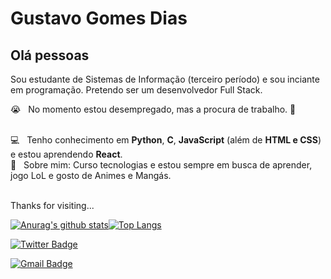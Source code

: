 # Gustavo Gomes Dias
## Olá pessoas
Sou estudante de Sistemas de Informação (terceiro período) e sou inciante em programação.
Pretendo ser um desenvolvedor Full Stack.

  😭 &nbsp; No momento estou desempregado, mas a procura de trabalho. 🙂
  
  <br/> 💻 &nbsp; Tenho conhecimento em **Python**, **C**, **JavaScript** (além de **HTML e CSS**) e estou aprendendo **React**.
  <br/> 💬 &nbsp; Sobre mim: Curso tecnologias e estou sempre em busca de aprender, jogo LoL e gosto de Animes e Mangás.
  
  <br/> Thanks for visiting...
  
[![Anurag's github stats](https://github-readme-stats.vercel.app/api?username=GustavoGomesDias&theme=tokyonight)](https://github.com/anuraghazra/github-readme-stats)[![Top Langs](https://github-readme-stats.vercel.app/api/top-langs/?username=GustavoGomesDias&theme=tokyonight)](https://github.com/anuraghazra/github-readme-stats)

[![Twitter Badge](https://img.shields.io/badge/Twitter%20-%231DA1F2.svg?&style=for-the-badge&logo=Twitter&logoColor=white)](https://twitter.com/Di3Gustavo)

[![Gmail Badge](https://img.shields.io/badge/-Gmail-c14438?style=flat-square&logo=Gmail&logoColor=white&link=01gustavodias@gmail.com)](01gustavodias@gmail.com)

